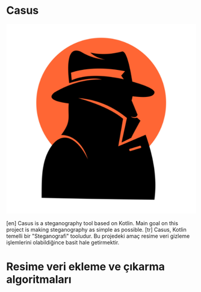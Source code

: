 # Casus

<p align="center">
  <img src="https://github.com/ch3xx/Casus/blob/main/src/main/resources/CasusLogoLauncher.png" alt="Casus"/>
</p>

[en] Casus is a steganography tool based on Kotlin. Main goal on this project is making steganography as simple as possible.
[tr] Casus, Kotlin temelli bir "Steganografi" tooludur. Bu projedeki amaç resime veri gizleme işlemlerini olabildiğince basit hale getirmektir.
 
# Resime veri ekleme ve çıkarma algoritmaları

